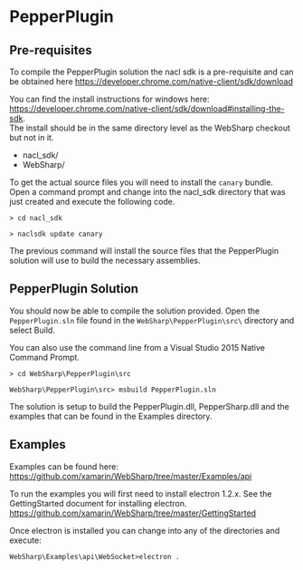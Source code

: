 PepperPlugin
===

Pre-requisites
---

To compile the PepperPlugin solution the nacl sdk is a pre-requisite and can be obtained here https://developer.chrome.com/native-client/sdk/download

You can find the install instructions for windows here: https://developer.chrome.com/native-client/sdk/download#installing-the-sdk.  
The install should be in the same directory level as the WebSharp checkout but not in it.

  - nacl_sdk/
  - WebSharp/
   
To get the actual source files you will need to install the ```canary``` bundle.  Open a command prompt and change into the nacl_sdk directory that was just created and execute the following code.

```> cd nacl_sdk```

```> naclsdk update canary```

The previous command will install the source files that the PepperPlugin solution will use to build the necessary assemblies.

PepperPlugin Solution
---

You should now be able to compile the solution provided.  Open the ```PepperPlugin.sln``` file found in the ```WebSharp\PepperPlugin\src\``` directory and select Build.

You can also use the command line from a Visual Studio 2015 Native Command Prompt.

```> cd WebSharp\PepperPlugin\src```

```WebSharp\PepperPlugin\src> msbuild PepperPlugin.sln```

The solution is setup to build the PepperPlugin.dll, PepperSharp.dll and the examples that can be found in the Examples directory. 

Examples
---

Examples can be found here:  https://github.com/xamarin/WebSharp/tree/master/Examples/api

To run the examples you will first need to install electron 1.2.x.  See the GettingStarted document for installing electron.  https://github.com/xamarin/WebSharp/tree/master/GettingStarted

Once electron is installed you can change into any of the directories and execute:

```WebSharp\Examples\api\WebSocket>electron .```
